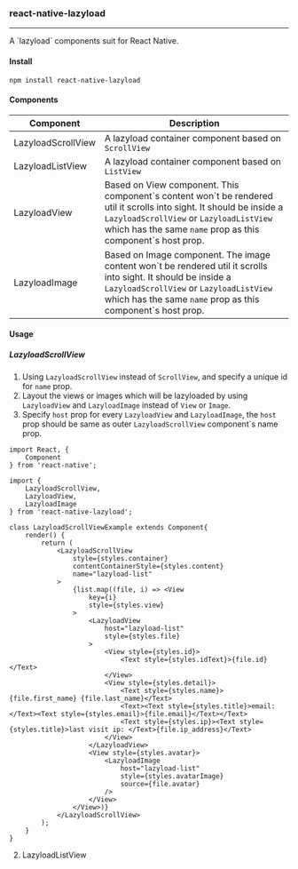### react-native-lazyload

------------------------

A \`lazyload\` components suit for React Native.

#### Install

```
npm install react-native-lazyload
```

#### Components

Component           | Description
------------------- | --------------------
LazyloadScrollView  | A lazyload container component based on `ScrollView`
LazyloadListView    | A lazyload container component based on `ListView`
LazyloadView        | Based on View component. This component\`s content won\`t be rendered util it scrolls into sight. It should be inside a `LazyloadScrollView` or `LazyloadListView` which has the same `name` prop as this component\`s host prop.
LazyloadImage       | Based on Image component. The image content won\`t be rendered util it scrolls into sight. It should be inside a `LazyloadScrollView` or `LazyloadListView` which has the same `name` prop as this component\`s host prop.

#### Usage

##### LazyloadScrollView

1. Using `LazyloadScrollView` instead of `ScrollView`, and specify a unique id for `name` prop.
2. Layout the views or images which will be lazyloaded by using `LazyloadView` and `LazyloadImage` instead of `View` or `Image`.
3. Specify `host` prop for every `LazyloadView` and `LazyloadImage`, the `host` prop should be same as outer `LazyloadScrollView` component`s name prop.

```
import React, {
    Component
} from 'react-native';

import {
    LazyloadScrollView,
    LazyloadView,
    LazyloadImage
} from 'react-native-lazyload';

class LazyloadScrollViewExample extends Component{
    render() {
        return (
            <LazyloadScrollView
                style={styles.container}
                contentContainerStyle={styles.content}
                name="lazyload-list"
            >
                {list.map((file, i) => <View
                    key={i}
                    style={styles.view}
                >
                    <LazyloadView
                        host="lazyload-list"
                        style={styles.file}
                    >
                        <View style={styles.id}>
                            <Text style={styles.idText}>{file.id}</Text>
                        </View>
                        <View style={styles.detail}>
                            <Text style={styles.name}>{file.first_name} {file.last_name}</Text>
                            <Text><Text style={styles.title}>email: </Text><Text style={styles.email}>{file.email}</Text></Text>
                            <Text style={styles.ip}><Text style={styles.title}>last visit ip: </Text>{file.ip_address}</Text>
                        </View>
                    </LazyloadView>
                    <View style={styles.avatar}>
                        <LazyloadImage
                            host="lazyload-list"
                            style={styles.avatarImage}
                            source={file.avatar}
                        />
                    </View>
                </View>)}
            </LazyloadScrollView>
        );
    }
}

```

2. LazyloadListView
